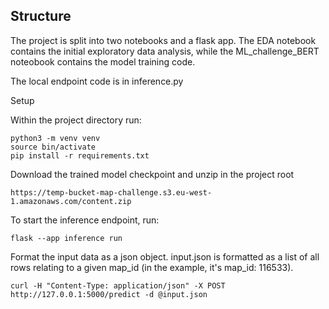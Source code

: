 ## Structure

The project is split into two notebooks and a flask app.
The EDA notebook contains the initial exploratory data analysis, while the ML_challenge_BERT noteobook contains the model training code.

The local endpoint code is in inference.py

Setup

Within the project directory run:
```
python3 -m venv venv
source bin/activate
pip install -r requirements.txt 
```

Download the trained model checkpoint and unzip in the project root
```
https://temp-bucket-map-challenge.s3.eu-west-1.amazonaws.com/content.zip
```

To start the inference endpoint, run:
```
flask --app inference run
```

Format the input data as a json object. input.json is formatted as a list of all rows relating to a given map_id (in the example, it's map_id: 116533).

```
curl -H "Content-Type: application/json" -X POST http://127.0.0.1:5000/predict -d @input.json
```
